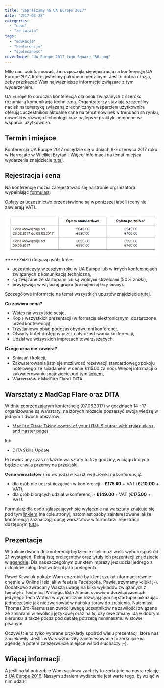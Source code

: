 ```yaml
---
title: "Zapraszamy na UA Europe 2017"
date: "2017-03-28"
categories: 
  - "news"
  - "ze-swiata"
tags: 
  - "edukacja"
  - "konferencje"
  - "spolecznosc"
coverImage: "UA_Europe_2017_Logo_Square_150.png"
---
```


Miło nam poinformować, że rozpoczęła się rejestracja na konferencję UA Europe 2017, której jesteśmy patronem medialnym. Jest to dobra okazja, żeby przekazać Wam najważniejsze informacje związane z tym wydarzeniem.

UA Europe to coroczna konferencja dla osób związanych z szeroko rozumianą komunikacją techniczną. Organizatorzy stawiają szczególny nacisk na tematykę związaną z technicznym wsparciem użytkownika oferując uczestnikom aktualne dane na temat nowinek w trendach na rynku, nowości w rozwoju technologii oraz najlepsze praktyki pomocne we wsparciu użytkownika.

## Termin i miejsce

Konferencja UA Europe 2017 odbędzie się w dniach 8-9 czerwca 2017 roku w Harrogate w Wielkiej Brytanii. Więcej informacji na temat miejsca wydarzenia znajdziecie [tutaj](http://www.uaconference.eu/thingstodo.html).

## Rejestracja i cena

Na konferencję można zarejestrować się na stronie organizatora wypełniając [formularz](http://www.uaconference.eu/registration.html#regisform).

Opłaty za uczestnictwo przedstawione są w poniższej tabeli (ceny nie zawierają VAT).

![](images/ceny_UA_Europe.jpg)**\***Zniżki dotyczą osób, które:

- uczestniczyły w zeszłym roku w UA Europe lub w innych konferencjach związanych z komunikacją techniczną,
- są związane ze startupami lub są wolnymi strzelcami (50% zniżki),
- przybywają w większej grupie (co najmniej trzy osoby).

Szczegółowe informacje na temat wszystkich upustów znajdziecie [tutaj](http://www.uaconference.eu/registration.html).

**Co zawiera cena?**

- Wstęp na wszystkie sesje,
- Kopie wszystkich prezentacji (w formacie elektronicznym, dostarczone przed konferencją),
- Trzydaniowy obiad podczas obydwu dni konferencji,
- Otwarty bufet dostępny przez cały czas trwania konferencji,
- Udział we wszystkich imprezach towarzyszących.

**Czego cena nie zawiera?**

- Śniadań i kolacji,
- Zakwaterowania (istnieje możliwość rezerwacji standardowego pokoju hotelowego ze śniadaniem w cenie £115.00 za noc). Więcej informacji o zakwaterowaniu znajdziecie pod tym [linkiem](http://www.uaconference.eu/assets/pdf/UA_Europe_2017_Accommodation_options.pdf),
- Warsztatów z MadCap Flare i DITA.

## Warsztaty z MadCap Flare oraz DITA

W dniu poprzedzającym konferencję (07.06.2017) w godzinach 14 - 17 organizowane są warsztaty, na których możecie poszerzyć swoją wiedzę w jednym z dwóch obszarów:

- [MadCap Flare: Taking control of your HTML5 output with styles, skins, and master pages](http://www.uaconference.eu/workshops.html#MadCapFlare "Shortcut to workshop description on same page")

lub

- [DITA Skills Update](http://www.uaconference.eu/workshops.html#DITA "Shortcut to workshop description on same page").

Przewidziany czas na każde warsztaty to trzy godziny, w ciągu których będzie chwila przerwy na przekąski.

**Cena warsztatów** (nie wchodzi w koszt wejściówki na konferencję):

- dla osób nie uczestniczących w konferencji - **£175.00** + VAT (**€210.00** + VAT),
- dla osób biorących udział w konferencji - **£149.00** + VAT (**€175.00** + VAT).

Formularz dla osób zgłaszających się wyłącznie na warsztaty znajduje się pod tym [linkiem](http://www.uaconference.eu/workshops.html) (na dole strony), natomiast osoby zainteresowane także konferencją zaznaczają opcję warsztatów w formularzu rejestracji dostępnym [tutaj](http://www.uaconference.eu/registration.html#regisform).

## Prezentacje

W trakcie dwóch dni konferencji będziecie mieli możliwość wyboru spośród 21 wystąpień. Pełną listę prelegentów oraz tytuły ich prezentacji znajdziecie w [agendzie](http://www.uaconference.eu/agenda.html). Dla nas szczególnym punktem imprezy jest udział jednego z członków załogi techwriter.pl jako prelegenta.

Paweł Kowaluk pokaże Wam co zrobić by klient szukał informacji równie chętnie w Online Help jak w feedzie Facebooka. Pawle, trzymamy kciuki ;-). Dodatkowo zwracamy Waszą uwagę na kilka wykładów związanych z tematyką Technical Writingu. Beth Aitman opowie o doświadczeniach jedynego Tech Writera w dynamicznie rozwijającym się startupie pokazując jednocześnie jak nie zwariować w natłoku spraw do zrobienia. Natomiast Thomas Bro-Rasmussen zwróci uwagę uczestników na zawiłości związane ze zmianami w ewolucji językowej oraz na to, czy owe zmiany idą w dobrym kierunku, a także podda pod debatę potrzebę minimalizmu w słowie pisanym.

Oczywiście to tylko wybrane przykłady spośród wielu prezentacji, które nas zaciekawiły. Jeśli i w Was wzbudziły zainteresowanie to zerknijcie na agendę, a potem zarezerwujcie miejsce wśród słuchaczy ;-).

## Więcej informacji

A jeśli nadal potrzebne Wam są słowa zachęty to zerknijcie na naszą relację z [UA Europe 2016](http://techwriter.pl/ua-europe-2016-tech-writing-gulasz-i-ogien/). Naszym zdaniem wydarzenie jest warte tego, by wziąć w nim udział.
